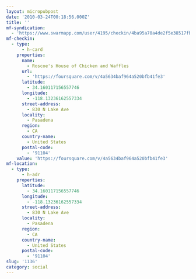 ```yaml
---
layout: micropubpost
date: '2010-03-24T00:18:56.000Z'
title: ''
mf-syndication:
  - 'https://www.swarmapp.com/user/4195/checkin/4ba95a70a4de2f5e38517fbc'
mf-checkin:
  - type:
      - h-card
    properties:
      name:
        - Roscoe's House of Chicken and Waffles
      url:
        - 'https://foursquare.com/v/4a5634baf964a520bfb41fe3'
      latitude:
        - 34.160117156557746
      longitude:
        - -118.13236162557334
      street-address:
        - 830 N Lake Ave
      locality:
        - Pasadena
      region:
        - CA
      country-name:
        - United States
      postal-code:
        - '91104'
    value: 'https://foursquare.com/v/4a5634baf964a520bfb41fe3'
mf-location:
  - type:
      - h-adr
    properties:
      latitude:
        - 34.160117156557746
      longitude:
        - -118.13236162557334
      street-address:
        - 830 N Lake Ave
      locality:
        - Pasadena
      region:
        - CA
      country-name:
        - United States
      postal-code:
        - '91104'
slug: '1136'
category: social
---
```


